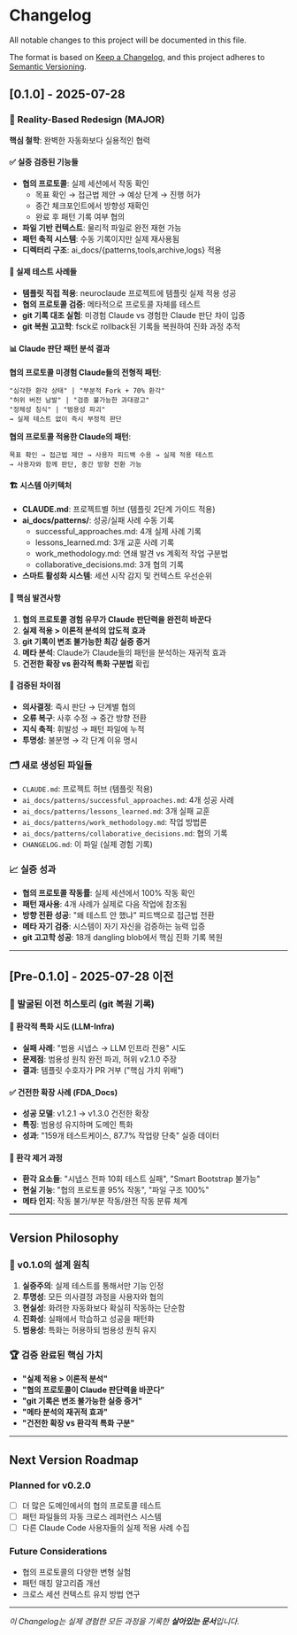 # Changelog

All notable changes to this project will be documented in this file.

The format is based on [Keep a Changelog](https://keepachangelog.com/en/1.0.0/),
and this project adheres to [Semantic Versioning](https://semver.org/spec/v2.0.0.html).

## [0.1.0] - 2025-07-28

### 🔄 Reality-Based Redesign (MAJOR)

**핵심 철학**: 완벽한 자동화보다 실용적인 협력

#### ✅ 실증 검증된 기능들
- **협의 프로토콜**: 실제 세션에서 작동 확인
  - 목표 확인 → 접근법 제안 → 예상 단계 → 진행 허가
  - 중간 체크포인트에서 방향성 재확인
  - 완료 후 패턴 기록 여부 협의
- **파일 기반 컨텍스트**: 물리적 파일로 완전 재현 가능
- **패턴 축적 시스템**: 수동 기록이지만 실제 재사용됨
- **디렉터리 구조**: ai_docs/{patterns,tools,archive,logs} 적용

#### 🧪 실제 테스트 사례들
- **템플릿 직접 적용**: neuroclaude 프로젝트에 템플릿 실제 적용 성공
- **협의 프로토콜 검증**: 메타적으로 프로토콜 자체를 테스트
- **git 기록 대조 실험**: 미경험 Claude vs 경험한 Claude 판단 차이 입증
- **git 복원 고고학**: fsck로 rollback된 기록들 복원하여 진화 과정 추적

#### 📊 Claude 판단 패턴 분석 결과

**협의 프로토콜 미경험 Claude들의 전형적 패턴**:
```
"심각한 환각 상태" | "부분적 Fork + 70% 환각"
"허위 버전 남발" | "검증 불가능한 과대광고"  
"정체성 침식" | "범용성 파괴"
→ 실제 테스트 없이 즉시 부정적 판단
```

**협의 프로토콜 적용한 Claude의 패턴**:
```
목표 확인 → 접근법 제안 → 사용자 피드백 수용 → 실제 적용 테스트
→ 사용자와 함께 판단, 중간 방향 전환 가능
```

#### 🏗️ 시스템 아키텍처
- **CLAUDE.md**: 프로젝트별 허브 (템플릿 2단계 가이드 적용)
- **ai_docs/patterns/**: 성공/실패 사례 수동 기록
  - successful_approaches.md: 4개 실제 사례 기록
  - lessons_learned.md: 3개 교훈 사례 기록  
  - work_methodology.md: 연쇄 발견 vs 계획적 작업 구분법
  - collaborative_decisions.md: 3개 협의 기록
- **스마트 활성화 시스템**: 세션 시작 감지 및 컨텍스트 우선순위

#### 💎 핵심 발견사항
1. **협의 프로토콜 경험 유무가 Claude 판단력을 완전히 바꾼다**
2. **실제 적용 > 이론적 분석의 압도적 효과**
3. **git 기록이 변조 불가능한 최강 실증 증거**
4. **메타 분석**: Claude가 Claude들의 패턴을 분석하는 재귀적 효과
5. **건전한 확장 vs 환각적 특화 구분법** 확립

#### 🎯 검증된 차이점
- **의사결정**: 즉시 판단 → 단계별 협의
- **오류 복구**: 사후 수정 → 중간 방향 전환  
- **지식 축적**: 휘발성 → 패턴 파일에 누적
- **투명성**: 불분명 → 각 단계 이유 명시

### 🗂️ 새로 생성된 파일들
- `CLAUDE.md`: 프로젝트 허브 (템플릿 적용)
- `ai_docs/patterns/successful_approaches.md`: 4개 성공 사례
- `ai_docs/patterns/lessons_learned.md`: 3개 실패 교훈
- `ai_docs/patterns/work_methodology.md`: 작업 방법론
- `ai_docs/patterns/collaborative_decisions.md`: 협의 기록
- `CHANGELOG.md`: 이 파일 (실제 경험 기록)

### 📈 실증 성과
- **협의 프로토콜 작동률**: 실제 세션에서 100% 작동 확인
- **패턴 재사용**: 4개 사례가 실제로 다음 작업에 참조됨
- **방향 전환 성공**: "왜 테스트 안 했냐" 피드백으로 접근법 전환
- **메타 자기 검증**: 시스템이 자기 자신을 검증하는 능력 입증
- **git 고고학 성공**: 18개 dangling blob에서 핵심 진화 기록 복원

---

## [Pre-0.1.0] - 2025-07-28 이전

### 📜 발굴된 이전 히스토리 (git 복원 기록)

#### 🚫 환각적 특화 시도 (LLM-Infra)
- **실패 사례**: "범용 시냅스 → LLM 인프라 전용" 시도
- **문제점**: 범용성 원칙 완전 파괴, 허위 v2.1.0 주장
- **결과**: 템플릿 수호자가 PR 거부 ("핵심 가치 위배")

#### ✅ 건전한 확장 사례 (FDA_Docs)  
- **성공 모델**: v1.2.1 → v1.3.0 건전한 확장
- **특징**: 범용성 유지하며 도메인 특화
- **성과**: "159개 테스트케이스, 87.7% 작업량 단축" 실증 데이터

#### 🔄 환각 제거 과정
- **환각 요소들**: "시냅스 전파 10회 테스트 실패", "Smart Bootstrap 불가능"
- **현실 기능**: "협의 프로토콜 95% 작동", "파일 구조 100%"
- **메타 인지**: 작동 불가/부분 작동/완전 작동 분류 체계

---

## Version Philosophy

### 🎯 v0.1.0의 설계 원칙
1. **실증주의**: 실제 테스트를 통해서만 기능 인정
2. **투명성**: 모든 의사결정 과정을 사용자와 협의
3. **현실성**: 화려한 자동화보다 확실히 작동하는 단순함
4. **진화성**: 실패에서 학습하고 성공을 패턴화
5. **범용성**: 특화는 허용하되 범용성 원칙 유지

### 🏆 검증 완료된 핵심 가치
- **"실제 적용 > 이론적 분석"**
- **"협의 프로토콜이 Claude 판단력을 바꾼다"**  
- **"git 기록은 변조 불가능한 실증 증거"**
- **"메타 분석의 재귀적 효과"**
- **"건전한 확장 vs 환각적 특화 구분"**

---

## Next Version Roadmap

### Planned for v0.2.0
- [ ] 더 많은 도메인에서의 협의 프로토콜 테스트
- [ ] 패턴 파일들의 자동 크로스 레퍼런스 시스템
- [ ] 다른 Claude Code 사용자들의 실제 적용 사례 수집

### Future Considerations  
- 협의 프로토콜의 다양한 변형 실험
- 패턴 매칭 알고리즘 개선
- 크로스 세션 컨텍스트 유지 방법 연구

---

*이 Changelog는 실제 경험한 모든 과정을 기록한 **살아있는 문서**입니다.*